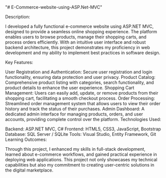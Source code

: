 "# E-Commerce-website-using-ASP.Net-MVC" 

Description:

I developed a fully functional e-commerce website using ASP.NET MVC, designed to provide a seamless online shopping experience. The platform enables users to browse products, manage their shopping carts, and process orders efficiently. With an intuitive user interface and robust backend architecture, this project demonstrates my proficiency in web development and my ability to implement best practices in software design.

Key Features:

User Registration and Authentication: Secure user registration and login functionality, ensuring data protection and user privacy.
Product Catalog: Comprehensive product listing with categories, search functionality, and product details to enhance the user experience.
Shopping Cart Management: Users can easily add, update, or remove products from their shopping cart, facilitating a smooth checkout process.
Order Processing: Streamlined order management system that allows users to view their order history and track the status of their purchases.
Admin Dashboard: A dedicated admin interface for managing products, orders, and user accounts, providing complete control over the platform.
Technologies Used:

Backend: ASP.NET MVC, C#
Frontend: HTML5, CSS3, JavaScript, Bootstrap
Database: SQL Server / SQLite
Tools: Visual Studio, Entity Framework, Git
Learning Outcomes:

Through this project, I enhanced my skills in full-stack development, learned about e-commerce workflows, and gained practical experience in deploying web applications. This project not only showcases my technical capabilities but also my commitment to creating user-centric solutions in the digital marketplace.
